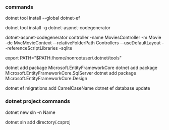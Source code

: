### commands

dotnet tool install --global dotnet-ef

dotnet tool install -g dotnet-aspnet-codegenerator

dotnet-aspnet-codegenerator controller -name MoviesController -m Movie -dc MvcMovieContext --relativeFolderPath Controllers --useDefaultLayout --referenceScriptLibraries -sqlite

<!-- export PATH="$PATH:$HOME/.dotnet/tools/" -->
export PATH="$PATH:/home/nonrootuser/.dotnet/tools"

dotnet add package Microsoft.EntityFrameworkCore
dotnet add package Microsoft.EntityFrameworkCore.SqlServer
dotnet add package Microsoft.EntityFrameworkCore.Design

dotnet ef migrations add CamelCaseName
dotnet ef database update

### dotnet project commands

dotnet new sln -n Name

dotnet sln add directory/.csproj


